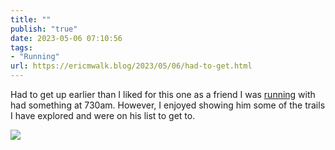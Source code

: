 ```yaml
---
title: ""
publish: "true"
date: 2023-05-06 07:10:56
tags:
- "Running"
url: https://ericmwalk.blog/2023/05/06/had-to-get.html
---
```

Had to get up earlier than I liked for this one as a friend I was [running](http://www.strava.com/activities/9020641609) with had something at 730am. However, I enjoyed showing him some of the trails I have explored and were on his list to get to.

![](https://ericmwalk.blog/uploads/2023/527f91198b.jpg)
